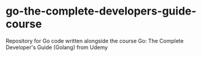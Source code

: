 # go-the-complete-developers-guide-course
Repository for Go code written alongside the course Go: The Complete Developer's Guide (Golang) from Udemy
